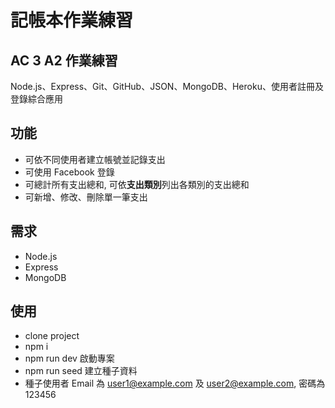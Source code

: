 # 記帳本作業練習
## AC 3 A2 作業練習
Node.js、Express、Git、GitHub、JSON、MongoDB、Heroku、使用者註冊及登錄綜合應用
## 功能
* 可依不同使用者建立帳號並記錄支出
* 可使用 Facebook 登錄
* 可總計所有支出總和, 可依**支出類別**列出各類別的支出總和
* 可新增、修改、刪除單一筆支出
## 需求
* Node.js
* Express
* MongoDB
## 使用
* clone project
* npm i
* npm run dev 啟動專案
* npm run seed 建立種子資料
* 種子使用者 Email 為 user1@example.com 及 user2@example.com, 密碼為 123456